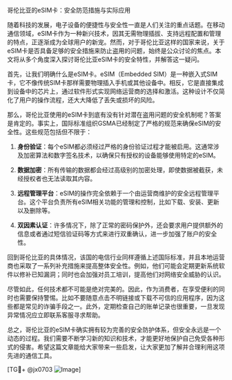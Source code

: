 哥伦比亚的eSIM卡：安全防范措施与实际应用

随着科技的发展，电子设备的便捷性与安全性一直是人们关注的重点话题。在移动通信领域，eSIM卡作为一种新兴技术，因其无需物理插拔、支持远程配置和管理的特点，正逐渐成为全球用户的新宠。然而，对于哥伦比亚这样的国家来说，关于eSIM卡是否具备足够的安全措施来防止盗用的问题，始终是公众讨论的焦点。本文将从多个角度深入探讨哥伦比亚eSIM卡的安全特性，并解答这一疑问。

首先，让我们明确什么是eSIM卡。eSIM（Embedded SIM）是一种嵌入式SIM卡，它不像传统SIM卡那样需要物理插入手机或其他设备中。相反，它是直接集成到设备中的芯片上，通过软件形式实现网络运营商的选择和激活。这种设计不仅简化了用户的操作流程，还大大降低了丢失或损坏的风险。

那么，哥伦比亚使用的eSIM卡到底有没有针对潜在盗用问题的安全机制呢？答案是肯定的。事实上，国际标准组织GSMA已经制定了严格的规范来确保eSIM的安全性。这些规范包括但不限于：

1. **身份验证**：每个eSIM都必须经过严格的身份验证过程才能被启用。这通常涉及加密算法和数字签名技术，以确保只有授权的设备能够使用特定的eSIM。
   
2. **数据加密**：所有传输的数据都会经过高级别的加密处理，即使数据被截获，未经授权者也无法读取其内容。

3. **远程管理平台**：eSIM的操作完全依赖于一个由运营商维护的安全远程管理平台。这个平台负责所有eSIM相关功能的管理和控制，比如下载、安装、更新以及删除等。

4. **双因素认证**：许多情况下，除了正常的密码保护外，还会要求用户提供额外的信息或者通过短信验证码等方式来进行双重确认，进一步加强了账户的安全性。

回到哥伦比亚的具体情况，该国的电信行业同样遵循上述国际标准，并且本地运营商也采取了一系列补充措施来提高整体安全性。例如，他们可能会定期更新系统软件以修补已知漏洞；同时也会加强对员工培训，提高他们对网络安全威胁的认识。

尽管如此，任何技术都不可能是绝对完美的。因此，作为消费者，在享受便利的同时也需要保持警惕。比如不要随意点击不明链接或下载不可信的应用程序，因为这些都是常见的诈骗手段之一。此外，定期检查自己的账单记录也很重要，一旦发现异常情况应立即联系客服寻求帮助。

总之，哥伦比亚的eSIM卡确实拥有较为完善的安全防护体系，但安全永远是一个动态的过程。我们需要不断学习新的知识和技术，才能更好地保护自己免受各种形式的侵害。希望这篇文章能给大家带来一些启发，让大家更加了解并合理利用这项先进的通信工具。

[TG💪+ @jx0703 ![Image](https://github.com/user-attachments/assets/dbca1d08-cadb-493c-b0ec-ad6f7a83f270)]